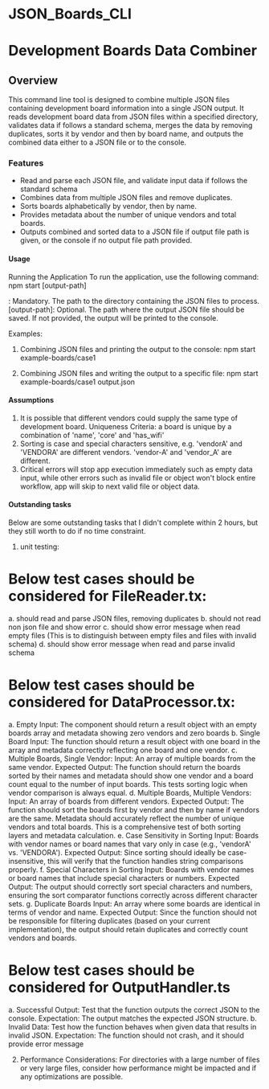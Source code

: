 # JSON_Boards_CLI
# Development Boards Data Combiner

## Overview
This command line tool is designed to combine multiple JSON files containing development board information into a single JSON output. It reads development board data from JSON files within a specified directory, validates data if follows a standard schema, merges the data by removing duplicates, sorts it by vendor and then by board name, and outputs the combined data either to a JSON file or to the console.

### Features
- Read and parse each JSON file, and validate input data if follows the standard schema
- Combines data from multiple JSON files and remove duplicates.
- Sorts boards alphabetically by vendor, then by name.
- Provides metadata about the number of unique vendors and total boards.
- Outputs combined and sorted data to a JSON file if output file path is given, or the console if no output file path provided.


#### Usage
Running the Application
To run the application, use the following command:
npm start <directory-path> [output-path]

<directory-path>: Mandatory. The path to the directory containing the JSON files to process.
[output-path]: Optional. The path where the output JSON file should be saved. If not provided, the output will be printed to the console.

Examples:
1. Combining JSON files and printing the output to the console:
npm start example-boards/case1

2. Combining JSON files and writing the output to a specific file:
npm start example-boards/case1 output.json

#### Assumptions
1. It is possible that different vendors could supply the same type of development board. Uniqueness Criteria: a board is unique by a combination of 'name', 'core' and 'has_wifi'
2. Sorting is case and special characters sensitive, e.g. 'vendorA' and 'VENDORA' are different vendors. 'vendor-A' and 'vendor_A' are different.
3. Critical errors will stop app execution immediately such as empty data input, while other errors such as invalid file or object won't block entire workflow, app will skip to next valid file or object data.


#### Outstanding tasks
Below are some outstanding tasks that I didn't complete within 2 hours, but they still worth to do if no time constraint.
1. unit testing:
# Below test cases should be considered for FileReader.tx:
a. should read and parse JSON files, removing duplicates
b. should not read non json file and show error
c. should show error message when read empty files (This is to distinguish between empty files and files with invalid schema)
d. should show error message when read and parse invalid schema

# Below test cases should be considered for DataProcessor.tx:
a. Empty Input:
The component should return a result object with an empty boards array and metadata showing zero vendors and zero boards
b. Single Board Input:
The function should return a result object with one board in the array and metadata correctly reflecting one board and one vendor.
c. Multiple Boards, Single Vendor:
Input: An array of multiple boards from the same vendor.
Expected Output: The function should return the boards sorted by their names and metadata should show one vendor and a board count equal to the number of input boards. This tests sorting logic when vendor comparison is always equal.
d. Multiple Boards, Multiple Vendors:
Input: An array of boards from different vendors.
Expected Output: The function should sort the boards first by vendor and then by name if vendors are the same. Metadata should accurately reflect the number of unique vendors and total boards. This is a comprehensive test of both sorting layers and metadata calculation.
e. Case Sensitivity in Sorting
Input: Boards with vendor names or board names that vary only in case (e.g., 'vendorA' vs. 'VENDORA').
Expected Output: Since sorting should ideally be case-insensitive, this will verify that the function handles string comparisons properly.
f. Special Characters in Sorting
Input: Boards with vendor names or board names that include special characters or numbers.
Expected Output: The output should correctly sort special characters and numbers, ensuring the sort comparator functions correctly across different character sets.
g. Duplicate Boards
Input: An array where some boards are identical in terms of vendor and name.
Expected Output: Since the function should not be responsible for filtering duplicates (based on your current implementation), the output should retain duplicates and correctly count vendors and boards.

# Below test cases should be considered for OutputHandler.ts
a. Successful Output:
Test that the function outputs the correct JSON to the console.
Expectation: The output matches the expected JSON structure.
b. Invalid Data: 
Test how the function behaves when given data that results in invalid JSON.
Expectation: The function should not crash, and it should provide error message

2. Performance Considerations: 
For directories with a large number of files or very large files, consider how performance might be impacted and if any optimizations are possible.

